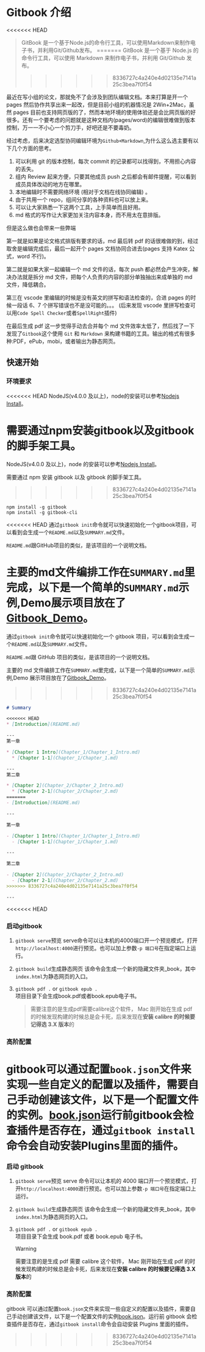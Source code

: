 # Gitbook 介绍

<<<<<<< HEAD
>GitBook 是一个基于Node.js的命令行工具，可以使用Markdown来制作电子书，并利用Git/Github发布。
=======
> GitBook 是一个基于 Node.js 的命令行工具，可以使用 Markdown 来制作电子书，并利用 Git/Github 发布。
>>>>>>> 8336727c4a240e4d02135e7141a25c3bea7f0f54

最近在写小组的论文，那就免不了会涉及到团队编辑文档。本来打算是开一个 pages 然后协作共享出来一起改，但是目前小组的机器情况是 2Win+2Mac，虽然 pages 目前也支持网页版的了，然而本地环境的使用体验还是会比网页版的好很多。还有一个要考虑的问题就是这种文档内(pages/word)的编辑很难做到版本控制，万一一不小心一个剪刀手，好吧还是不要毒奶。

经过考虑，后来决定选型协同编辑环境为`Github+Markdown`,为什么这么选主要有以下几个方面的思考。

1. 可以利用 git 的版本控制，每次 commit 的记录都可以找得到，不用担心内容的丢失。
2. 组内 Review 起来方便，只要其他成员 push 之后都会有邮件提醒，可以看到成员具体改动的地方在哪里。
3. 本地编辑时不需要网络环境 (相对于文档在线协同编辑) 。
4. 由于共用一个 repo，组间分享的各种资料也可以放上来。
5. 可以让大家熟悉一下这两个工具，上手简单而且好用。
6. md 格式的写作让大家更加关注内容本身，而不用太在意排版。

但是这么做也会带来一些弊端

第一就是如果是论文格式排版有要求的话，md 最后转 pdf 的话很难做的到，经过取舍是编辑完成后，最后一起开个 pages 文档协同合进去(pages 支持 Katex 公式，word 不行)。

第二就是如果大家一起编辑一个 md 文件的话，每次 push 都必然会产生冲突，解决办法就是拆分 md 文件，把每个人负责的内容的部分单独抽出来成单独的 md 文件，降低耦合。

第三在 vscode 里编辑的时候是没有英文的拼写和语法检查的，合进 pages 的时候一段话 6、7 个拼写错误也不是没可能的。。。
(后来发现 vscode 里拼写检查可以用`Code Spell Checker`或者`SpellRight`插件)

在最后生成 pdf 这一步觉得手动去合并每个 md 文件效率太低了，然后找了一下发现了`Gitbook`这个使用 `Git` 和 `Markdown` 来构建书籍的工具。输出的格式有很多种:PDF，ePub，mobi，或者输出为静态网页。

## 快速开始

### 环境要求

<<<<<<< HEAD
NodeJS(v4.0.0 及以上)，node的安装可以参考[Nodejs Install](../DevOps/NodeInstall.md)。

需要通过npm安装gitbook以及gitbook的脚手架工具。
=======
NodeJS(v4.0.0 及以上)，node 的安装可以参考[Nodejs Install](../DevOps/NodeInstall.md)。

需要通过 npm 安装 gitbook 以及 gitbook 的脚手架工具。
>>>>>>> 8336727c4a240e4d02135e7141a25c3bea7f0f54

```npm
npm install -g gitbook
npm install -g gitbook-cli
```

<<<<<<< HEAD
通过`gitbook init`命令就可以快速初始化一个gitbook项目，可以看到会生成一个`README.md`以及`SUMMARY.md`文件。

`README.md`跟GitHub项目的类似，是该项目的一个说明文档。

主要的md文件编排工作在`SUMMARY.md`里完成，以下是一个简单的`SUMMARY.md`示例,Demo展示项目放在了[Gitbook_Demo](https://github.com/wswdavid/Gitbook_Demo)。
=======
通过`gitbook init`命令就可以快速初始化一个 gitbook 项目，可以看到会生成一个`README.md`以及`SUMMARY.md`文件。

`README.md`跟 GitHub 项目的类似，是该项目的一个说明文档。

主要的 md 文件编排工作在`SUMMARY.md`里完成，以下是一个简单的`SUMMARY.md`示例,Demo 展示项目放在了[Gitbook_Demo](https://github.com/wswdavid/Gitbook_Demo)。
>>>>>>> 8336727c4a240e4d02135e7141a25c3bea7f0f54

```markdown
# Summary

<<<<<<< HEAD
* [Introduction](README.md)

---
第一章

* [Chapter 1 Intro](Chapter_1/Chapter_1_Intro.md)
  * [Chapter 1-1](Chapter_1/Chapter_1.md)

---
第二章

* [Chapter 2](Chapter_2/Chapter_2_Intro.md)
  * [Chapter 2-1](Chapter_2/Chapter_2.md)
=======
- [Introduction](README.md)

---

第一章

- [Chapter 1 Intro](Chapter_1/Chapter_1_Intro.md)
  - [Chapter 1-1](Chapter_1/Chapter_1.md)

---

第二章

- [Chapter 2](Chapter_2/Chapter_2_Intro.md)
  - [Chapter 2-1](Chapter_2/Chapter_2.md)
>>>>>>> 8336727c4a240e4d02135e7141a25c3bea7f0f54

---
```

<<<<<<< HEAD
### 启动gitbook

1. `gitbook serve`预览
    serve命令可以让本机的4000端口开一个预览模式，打开`http://localhost:4000`进行预览。也可以加上参数`-p 端口号`在指定端口上运行。
2. `gitbook build`生成静态网页
   该命令会生成一个新的隐藏文件夹_book，其中`index.html`为静态网页的入口。
3. `gitbook pdf .` or `gitbook epub .`  
    项目目录下会生成book.pdf或者book.epub电子书。

    > 需要注意的是生成pdf需要calibre这个软件， Mac 刚开始在生成 pdf 的时候发现构建的时候总是会卡死，后来发现在**安装 calibre 的时候要记得选 3.X 版本**的

### 高阶配置

gitbook可以通过配置`book.json`文件来实现一些自定义的配置以及插件，需要自己手动创建该文件，以下是一个配置文件的实例。[book.json](./GitbookStructure.md)运行前gitbook会检查插件是否存在，通过`gitbook install`命令会自动安装Plugins里面的插件。
=======
### 启动 gitbook

1. `gitbook serve`预览
   serve 命令可以让本机的 4000 端口开一个预览模式，打开`http://localhost:4000`进行预览。也可以加上参数`-p 端口号`在指定端口上运行。
2. `gitbook build`生成静态网页
   该命令会生成一个新的隐藏文件夹\_book，其中`index.html`为静态网页的入口。
3. `gitbook pdf .` or `gitbook epub .`  
   项目目录下会生成 book.pdf 或者 book.epub 电子书。

   > [!WARNING]
   > 需要注意的是生成 pdf 需要 calibre 这个软件， Mac 刚开始在生成 pdf 的时候发现构建的时候总是会卡死，后来发现在**安装 calibre 的时候要记得选 3.X 版本**的

### 高阶配置

gitbook 可以通过配置`book.json`文件来实现一些自定义的配置以及插件，需要自己手动创建该文件，以下是一个配置文件的实例[book.json](./GitbookStructure.md)。运行前 gitbook 会检查插件是否存在，通过`gitbook install`命令会自动安装 Plugins 里面的插件。
>>>>>>> 8336727c4a240e4d02135e7141a25c3bea7f0f54
